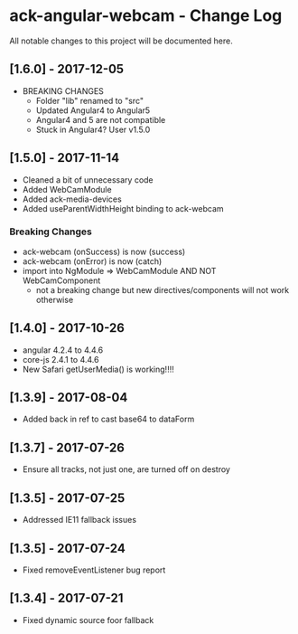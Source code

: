 # ack-angular-webcam - Change Log
All notable changes to this project will be documented here.

## [1.6.0] - 2017-12-05
- BREAKING CHANGES
  - Folder "lib" renamed to "src"
  - Updated Angular4 to Angular5
  - Angular4 and 5 are not compatible
  - Stuck in Angular4? User v1.5.0

## [1.5.0] - 2017-11-14
- Cleaned a bit of unnecessary code
- Added WebCamModule
- Added ack-media-devices
- Added useParentWidthHeight binding to ack-webcam
### Breaking Changes
- ack-webcam (onSuccess) is now (success)
- ack-webcam (onError) is now (catch)
- import into NgModule => WebCamModule AND NOT WebCamComponent
  - not a breaking change but new directives/components will not work otherwise

## [1.4.0] - 2017-10-26
- angular 4.2.4 to 4.4.6
- core-js 2.4.1 to 4.4.6
- New Safari getUserMedia() is working!!!!

## [1.3.9] - 2017-08-04
- Added back in ref to cast base64 to dataForm

## [1.3.7] - 2017-07-26
- Ensure all tracks, not just one, are turned off on destroy

## [1.3.5] - 2017-07-25
- Addressed IE11 fallback issues

## [1.3.5] - 2017-07-24
- Fixed removeEventListener bug report

## [1.3.4] - 2017-07-21
- Fixed dynamic source foor fallback
